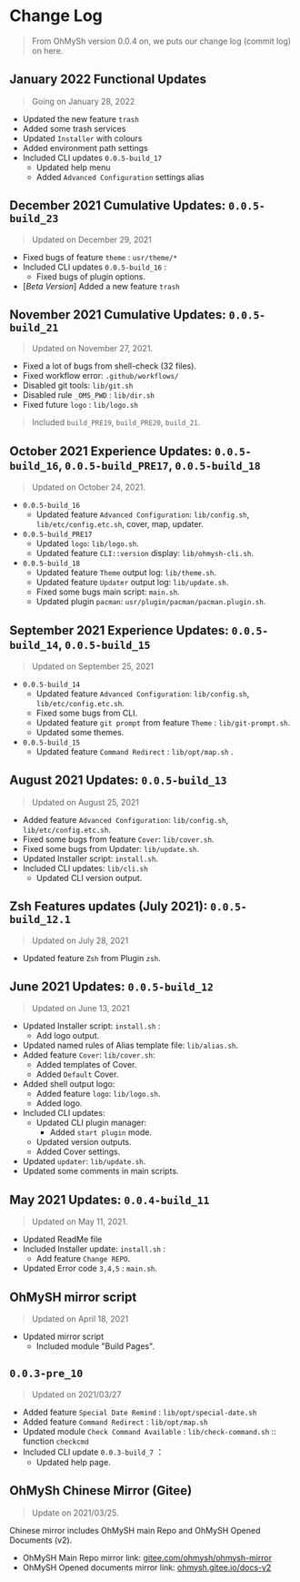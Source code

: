 # Change Log

> From OhMySh version 0.0.4 on, we puts our change log (commit log) on here.

## January 2022 Functional Updates

> Going on January 28, 2022

- Updated the new feature `trash`
- Added some trash services
- Updated `Installer` with colours
- Added environment path settings
- Included CLI updates `0.0.5-build_17`
  - Updated help menu
  - Added `Advanced Configuration` settings alias

## December 2021 Cumulative Updates: `0.0.5-build_23`

> Updated on December 29, 2021

- Fixed bugs of feature `theme` : `usr/theme/*`
- Included CLI updates `0.0.5-build_16` :
  - Fixed bugs of plugin options.
- [*Beta Version*] Added a new feature `trash`

## November 2021 Cumulative Updates: `0.0.5-build_21`

> Updated on November 27, 2021.

- Fixed a lot of bugs from shell-check (32 files).
- Fixed workflow error: `.github/workflows/`
- Disabled git tools: `lib/git.sh`
- Disabled rule `_OMS_PWD` : `lib/dir.sh`
- Fixed future `logo` : `lib/logo.sh`

> Included `build_PRE19`, `build_PRE20`, `build_21`.

## October 2021 Experience Updates: `0.0.5-build_16`, `0.0.5-build_PRE17`, `0.0.5-build_18`

> Updated on October 24, 2021.

- `0.0.5-build_16`
  - Updated feature `Advanced Configuration`: `lib/config.sh`, `lib/etc/config.etc.sh`, cover, map, updater.
- `0.0.5-build_PRE17`
  - Updated `logo`: `lib/logo.sh`.
  - Updated feature `CLI::version` display: `lib/ohmysh-cli.sh`.
- `0.0.5-build_18`
  - Updated feature `Theme` output log: `lib/theme.sh`.
  - Updated feature `Updater` output log: `lib/update.sh`.
  - Fixed some bugs main script: `main.sh`.
  - Updated plugin `pacman`: `usr/plugin/pacman/pacman.plugin.sh`.

## September 2021 Experience Updates: `0.0.5-build_14`, `0.0.5-build_15`

> Updated on September 25, 2021

- `0.0.5-build_14`
  - Updated feature `Advanced Configuration`: `lib/config.sh`, `lib/etc/config.etc.sh`.
  - Fixed some bugs from CLI.
  - Updated feature `git prompt` from feature `Theme` : `lib/git-prompt.sh`.
  - Updated some themes.
- `0.0.5-build_15`
  - Updated feature `Command Redirect` : `lib/opt/map.sh` .

## August 2021 Updates: `0.0.5-build_13`

> Updated on August 25, 2021

- Added feature `Advanced Configuration`: `lib/config.sh`, `lib/etc/config.etc.sh`.
- Fixed some bugs from feature `Cover`: `lib/cover.sh`.
- Fixed some bugs from Updater: `lib/update.sh`.
- Updated Installer script: `install.sh`.
- Included CLI updates: `lib/cli.sh`
  - Updated CLI version output.

## Zsh Features updates (July 2021): `0.0.5-build_12.1`

> Updated on July 28, 2021

- Updated feature `Zsh` from Plugin `zsh`.

## June 2021 Updates: `0.0.5-build_12`

> Updated on June 13, 2021

- Updated Installer script: `install.sh` :
  - Add logo output.
- Updated named rules of Alias template file: `lib/alias.sh`.
- Added feature `Cover`: `lib/cover.sh`:
  - Added templates of Cover.
  - Added `Default` Cover.
- Added shell output logo:
  - Added feature `logo`: `lib/logo.sh`.
  - Added logo.
- Included CLI updates:
  - Updated CLI plugin manager:
    - Added `start plugin` mode.
  - Updated version outputs.
  - Added Cover settings.
- Updated `updater`: `lib/update.sh`.
- Updated some comments in main scripts.


## May 2021 Updates: `0.0.4-build_11`

> Updated on May 11, 2021.

- Updated ReadMe file
- Included Installer update: `install.sh` :
  - Add feature `Change REPO`.
- Updated Error code `3,4,5` : `main.sh`.

## OhMySH mirror script

> Updated on April 18, 2021

- Updated mirror script
  - Included module "Build Pages".

## `0.0.3-pre_10`

> Updated on 2021/03/27

- Added feature `Special Date Remind` : `lib/opt/special-date.sh`
- Added feature `Command Redirect` : `lib/opt/map.sh`
- Updated module `Check Command Available` : `lib/check-command.sh` :: function `checkcmd`
- Included CLI update `0.0.3-build_7` ：
  - Updated help page.

## OhMySh Chinese Mirror (Gitee)

> Update on 2021/03/25.

Chinese mirror includes OhMySH main Repo and OhMySH Opened Documents (v2).

- OhMySH Main Repo mirror link: [gitee.com/ohmysh/ohmysh-mirror](https://gitee.com/ohmysh/ohmysh-mirror)
- OhMySH Opened documents mirror link: [ohmysh.gitee.io/docs-v2](https://ohmysh.gitee.io/docs-v2)
